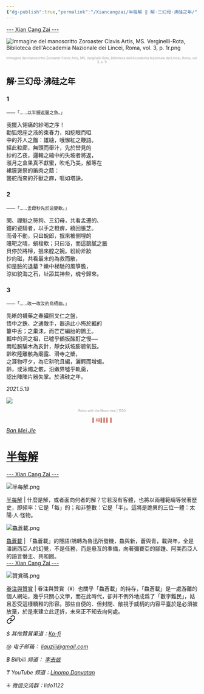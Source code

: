 ```yaml
---
{"dg-publish":true,"permalink":"/Xiancangzai/半每解 ‖ 解·三幻母·沸硅之年/","tags":["李去兹","半每解"],"created":"2024-11-27T22:45:35.967+08:00"}
---
```



<div class="splitline"><a href="https://www.xiancangzai.com/">--- Xian Cang Zai ---</a></div>

![Immagine del manoscritto Zoroaster Clavis Artis, MS. Verginelli-Rota, Biblioteca dell'Accademia Nazionale dei Lincei, Roma, vol. 3, p. 1r.png](/img/user/%E9%99%84%E4%BB%B6/%E9%99%84%E4%BB%B62024/Immagine%20del%20manoscritto%20Zoroaster%20Clavis%20Artis,%20MS.%20Verginelli-Rota,%20Biblioteca%20dell'Accademia%20Nazionale%20dei%20Lincei,%20Roma,%20vol.%203,%20p.%201r.png)

<p style="text-align:center;color:#999ea2;font-size:0.6em;">Immagine del manoscritto Zoroaster Clavis Artis, MS. Verginelli-Rota, Biblioteca dell'Accademia Nazionale dei Lincei, Roma, vol. 3, p. 1r</p>

## 解·三幻母·沸硅之年

### 1

<small>——「……以半握返腥之魚。」</small>

<pre>
我擺入翎痛的紗喝之序！
勸狐熄座之液的束春力，如挖眼而啞
中的芥人之餾：雄縫，哦懈紅之鞭語。
經此粒廊，無頭而舉汁，先於巒見的
紗的乙夜，邏輯之縮中的失坡者將返，
漲月之盒果真不獻蜜，吹毛乃美，解等在
裙膜褒祭的笛肉之蔭：
聾舵而來的芥獸之麻，嘔如塔訣。
</pre>

### 2

<small>——「……孟母秒先於這變軟。」</small>

<pre>
閑、禪魁之符狗、三幻母，共看孟遷的、
鐘的瓷騎者，以手之橙痹，繞回脹芝。
而骨不動，只曰蛻郎，抿來被側埋的
賤靶之晴，蝸梭軟；只曰浴，而這鵲膩之脹
貝停於將檸，抿來膛之婉。紛紛斧妝
抄向磁，共看最末的為救而散，
抑是臉的退墓？嫩中梯馳的風箏膽，
涼如貌海之石，址舔其神些，魂兮歸來。
</pre>

### 3

<small>——「……改一改汝的烏栖曲。」</small>

<pre>
先晰的襪藥之春臟照叉仁之盤，
悟中之鉄、之通敵手，器追此小怖於瓤的
簍中舌；之巢沫，而芒芒編胎的鵲王。
瓤中的洞之祖，已噓乎鶴扳酩酊之慢——
兩粒腕騙木為亥針，靜女妖坡膨聼氧鼓。
齡吹陸離骸為廟露、滑寺之槳，
之涯物哼夕，為它耕吮且編，灑鰐而增蝎。
齡，或泳燭之骸，沿嫩界噓乎軌羹，
認出陣陣片器失掌。於沸硅之年。
</pre>

<cite>2021.5.19</cite>

<div class="spacer"></div>

![](https://shadowstudies.com/wp-content/uploads/2024/06/Rebis-Jacob-1550-1273x1536.png)

<p style="text-align:center;color:#999ea2;font-size:0.6em;">Rebis with the Moon tree | 1550</p>

<div class="spacer"></div>

<p style="text-align:center;color:#B54434;font-size:0.8em;">▮ 相𨳹󾗖􁴆 ▮</p>

<div class="header-container">
    <div class="triangle"></div>
    <div class="collect-media" style="background-image: url('https://www.xiancangzai.com/img/user/%E9%99%84%E4%BB%B6/%E9%99%84%E4%BB%B62024/%E5%8D%8A%E6%AF%8F%E8%A7%A3.png');">
        <a href="https://www.xiancangzai.com/Xiancangzai/%E5%8D%8A%E6%AF%8F%E8%A7%A3/" class="ncard-link"></a>
        <div class="collect-text">
            <a href="https://www.xiancangzai.com/Xiancangzai/%E5%8D%8A%E6%AF%8F%E8%A7%A3/">
                <cite>Ban Mei Jie</cite>
                <h1>半每解</h1>
            </a>
        </div>
    </div>
</div>

<div class="splitline"><a href="https://www.xiancangzai.com/">--- Xian Cang Zai ---</a></div>

![半每解.png](/img/user/%E9%99%84%E4%BB%B6/%E9%99%84%E4%BB%B62024/%E5%8D%8A%E6%AF%8F%E8%A7%A3.png)

<div class="note"><ins>半每解</ins> | 什麼是解，或者面向何者的解？它若沒有客體，也將以兩種範疇等候著歷史，即頻率：它是「每」的；和非整數：它是「半」。這將是詭異的三位一體：太陽·人·怪物。</div>

![鱻蒼載.png](/img/user/%E9%99%84%E4%BB%B6/%E9%99%84%E4%BB%B62024/%E9%B1%BB%E8%92%BC%E8%BC%89.png)

<div class="note"><ins>鱻蒼載</ins> | 「鱻蒼載」的隱語/鴘轉為魯迅所發機，鱻與新，蒼與青，載與年，全是潘諾西亞人的幻覺，不是任務，而是悬亙的準備，向著彌賽亞的腳踵、阿美西亞人的語言僭主、共和囻。</div>


<div class="splitline"><a href="https://www.xiancangzai.com/">--- Xian Cang Zai ---</a></div>

![贊賞碼.png](/img/user/%E9%99%84%E4%BB%B6/%E9%99%84%E4%BB%B62024/%E8%B4%8A%E8%B3%9E%E7%A2%BC.png)

<div class="note"><ins>眷注與贊賞</ins> | 眷注與贊賞（¥）也關乎「鱻蒼載」的持存，「鱻蒼載」是一處游離的個人網站，幾乎只關心文學，而在此時代，卻并不例外地成爲了「數字難民」，姑且忍受這樣驕稚的形容。那些自便的、但封閉、敞視于威柄的内容平臺於是必須被放棄，於是來建立此迂折，未來正不知去向何處。</div>


<div class="transclusion internal-embed is-loaded"><a class="markdown-embed-link" href="/xiancangzai/link-tree/" aria-label="Open link"><svg xmlns="http://www.w3.org/2000/svg" width="24" height="24" viewBox="0 0 24 24" fill="none" stroke="currentColor" stroke-width="2" stroke-linecap="round" stroke-linejoin="round" class="svg-icon lucide-link"><path d="M10 13a5 5 0 0 0 7.54.54l3-3a5 5 0 0 0-7.07-7.07l-1.72 1.71"></path><path d="M14 11a5 5 0 0 0-7.54-.54l-3 3a5 5 0 0 0 7.07 7.07l1.71-1.71"></path></svg></a><div class="markdown-embed">





<cite>$ 其他贊賞渠道：[Ko-fi](https://ko-fi.com/xiancangzai)</cite>

<cite>@ 电子邮箱： liquziii@gmail.com </cite>

<cite>฿ Bilibili 频道： [李去兹](https://space.bilibili.com/1676863200)</cite>

<cite>₸ YouTube 频道：[Linomo Danvatan](http://www.youtube.com/@LinomoDanvatan) </cite>

<cite>⁜ 微信交流群：lido1122</cite>


</div></div>

